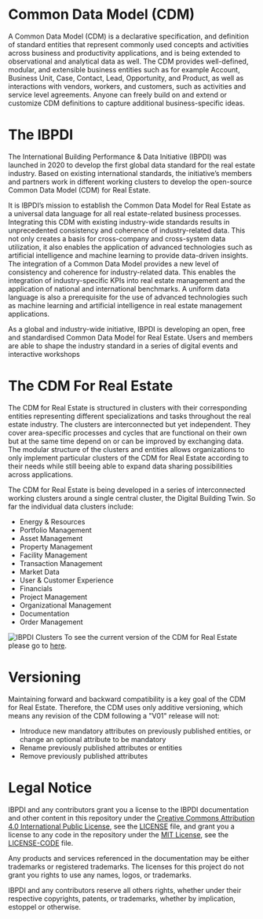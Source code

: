 # Common Data Model (CDM)
A Common Data Model (CDM) is a declarative specification, and definition of standard entities that represent commonly used concepts and activities across business and productivity applications, and is being extended to observational and analytical data as well. The CDM provides well-defined, modular, and extensible business entities such as for example Account, Business Unit, Case, Contact, Lead, Opportunity, and Product, as well as interactions with vendors, workers, and customers, such as activities and service level agreements. Anyone can freely build on and extend or customize CDM definitions to capture additional business-specific ideas.


# The IBPDI
The International Building Performance & Data Initiative (IBPDI) was launched in 2020 to develop the first global data standard for the real estate industry. Based on existing international standards, the initiative’s members and partners work in different working clusters to develop the open-source Common Data Model (CDM) for Real Estate.

It is IBPDI’s mission to establish the Common Data Model for Real Estate as a universal data language for all real estate-related business processes. Integrating this CDM with existing industry-wide standards results in unprecedented consistency and coherence of industry-related data. This not only creates a basis for cross-company and cross-system data utilization, it also enables the application of advanced technologies such as artificial intelligence and machine learning to provide data-driven insights. The integration of a Common Data Model provides a new level of consistency and coherence for industry-related data. This enables the integration of industry-specific KPIs into real estate management and the application of national and international benchmarks. A uniform data language is also a prerequisite for the use of advanced technologies such as machine learning and artificial intelligence in real estate management applications.

As a global and industry-wide initiative, IBPDI is developing an open, free and standardised Common Data Model for Real Estate. Users and members are able to shape the industry standard in a series of digital events and interactive workshops


#  The CDM For Real Estate
The CDM for Real Estate is structured in clusters with their corresponding entities representing different specializations and tasks throughout the real estate industry. The clusters are interconnected but yet independent. They cover area-specific processes and cycles that are functional on their own but at the same time depend on or can be improved by exchanging data. The modular structure of the clusters and entities allows organizations to only implement particular clusters of the CDM for Real Estate according to their needs while still beeing able to expand data sharing possibilities across applications.

The CDM for Real Estate is being developed in a series of interconnected working clusters around a single central cluster, the Digital Building Twin. So far the individual data clusters include: 
* Energy & Resources 
* Portfolio Management 
* Asset Management 
* Property Management 
* Facility Management 
* Transaction Management 
* Market Data 
* User & Customer Experience 
* Financials 
* Project Management 
* Organizational Management 
* Documentation 
* Order Management

![IBPDI Clusters](https://user-images.githubusercontent.com/74652518/100234059-d5fa1380-2f2a-11eb-8c45-b204483ffc41.png) 
To see the current version of the CDM for Real Estate please go to [here](https://ibpdi.github.io).


# Versioning
Maintaining forward and backward compatibility is a key goal of the CDM for Real Estate. Therefore, the CDM uses only additive versioning, which means any revision of the CDM following a "V01" release will not:

* Introduce new mandatory attributes on previously published entities, or change an optional attribute to be mandatory
* Rename previously published attributes or entities
* Remove previously published attributes


# Legal Notice
IBPDI and any contributors grant you a license to the IBPDI documentation and other content in this repository under the [Creative Commons Attribution 4.0 International Public License](https://creativecommons.org/licenses/by/4.0/legalcode), see the [LICENSE](https://github.com/ibpdi/cdm/blob/dev/LICENCE) file, and grant you a license to any code in the repository under the [MIT License](https://opensource.org/licenses/MIT), see the [LICENSE-CODE](https://github.com/ibpdi/cdm/blob/dev/LICENCE-CODE) file.

Any products and services referenced in the documentation may be either trademarks or registered trademarks. The licenses for this project do not grant you rights to use any names, logos, or trademarks.

IBPDI and any contributors reserve all others rights, whether under their respective copyrights, patents, or trademarks, whether by implication, estoppel or otherwise.
